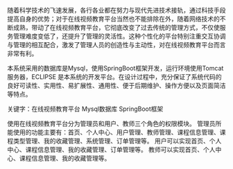随着科学技术的飞速发展，各行各业都在努力与现代先进技术接轨，通过科技手段提高自身的优势；对于在线视频教育平台当然也不能排除在外，随着网络技术的不断成熟，带动了在线视频教育平台，它彻底改变了过去传统的管理方式，不仅使服务管理难度变低了，还提升了管理的灵活性。这种个性化的平台特别注重交互协调与管理的相互配合，激发了管理人员的创造性与主动性，对在线视频教育平台而言非常有利。

本系统采用的数据库是Mysql，使用SpringBoot框架开发，运行环境使用Tomcat服务器，ECLIPSE 是本系统的开发平台。在设计过程中，充分保证了系统代码的良好可读性、实用性、易扩展性、通用性、便于后期维护、操作方便以及页面简洁等特点。
	
关键字：在线视频教育平台  Mysql数据库  SpringBoot框架

使用在线视频教育平台分为管理员和用户、教师三个角色的权限模块。
管理员所能使用的功能主要有：首页、个人中心、用户管理、教师管理、课程信息管理、课程类型管理、我的收藏管理、系统管理、订单管理等。
用户可以实现首页、个人中心、课程信息管理、我的收藏管理、订单管理等。
教师可以实现首页、个人中心、课程信息管理、我的收藏管理等。
